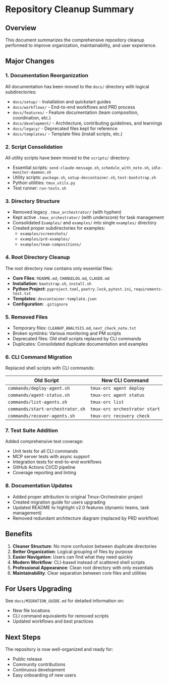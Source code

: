 # Repository Cleanup Summary

## Overview
This document summarizes the comprehensive repository cleanup performed to improve organization, maintainability, and user experience.

## Major Changes

### 1. Documentation Reorganization
All documentation has been moved to the `docs/` directory with logical subdirectories:

- `docs/setup/` - Installation and quickstart guides
- `docs/workflows/` - End-to-end workflows and PRD process
- `docs/features/` - Feature documentation (team composition, coordination, etc.)
- `docs/development/` - Architecture, contributing guidelines, and learnings
- `docs/legacy/` - Deprecated files kept for reference
- `docs/templates/` - Template files (install scripts, etc.)

### 2. Script Consolidation
All utility scripts have been moved to the `scripts/` directory:

- Essential scripts: `send-claude-message.sh`, `schedule_with_note.sh`, `idle-monitor-daemon.sh`
- Utility scripts: `package.sh`, `setup-devcontainer.sh`, `test-bootstrap.sh`
- Python utilities: `tmux_utils.py`
- Test runner: `run-tests.sh`

### 3. Directory Structure
- Removed legacy `.tmux_orchestrator/` (with hyphen)
- Kept active `.tmux_orchestrator/` (with underscore) for task management
- Consolidated `Examples/` and `examples/` into single `examples/` directory
- Created proper subdirectories for examples:
  - `examples/screenshots/`
  - `examples/prd-examples/`
  - `examples/team-compositions/`

### 4. Root Directory Cleanup
The root directory now contains only essential files:

- **Core Files**: `README.md`, `CHANGELOG.md`, `CLAUDE.md`
- **Installation**: `bootstrap.sh`, `install.sh`
- **Python Project**: `pyproject.toml`, `poetry.lock`, `pytest.ini`, `requirements-test.txt`
- **Templates**: `devcontainer-template.json`
- **Configuration**: `.gitignore`

### 5. Removed Files
- Temporary files: `CLEANUP_ANALYSIS.md`, `next_check_note.txt`
- Broken symlinks: Various monitoring and PM scripts
- Deprecated files: Old shell scripts replaced by CLI commands
- Duplicates: Consolidated duplicate documentation and examples

### 6. CLI Command Migration
Replaced shell scripts with CLI commands:

| Old Script | New CLI Command |
|------------|-----------------|
| `commands/deploy-agent.sh` | `tmux-orc agent deploy` |
| `commands/agent-status.sh` | `tmux-orc agent status` |
| `commands/list-agents.sh` | `tmux-orc list` |
| `commands/start-orchestrator.sh` | `tmux-orc orchestrator start` |
| `commands/recover-agents.sh` | `tmux-orc recovery check` |

### 7. Test Suite Addition
Added comprehensive test coverage:

- Unit tests for all CLI commands
- MCP server tests with async support
- Integration tests for end-to-end workflows
- GitHub Actions CI/CD pipeline
- Coverage reporting and linting

### 8. Documentation Updates
- Added proper attribution to original Tmux-Orchestrator project
- Created migration guide for users upgrading
- Updated README to highlight v2.0 features (dynamic teams, task management)
- Removed redundant architecture diagram (replaced by PRD workflow)

## Benefits

1. **Cleaner Structure**: No more confusion between duplicate directories
2. **Better Organization**: Logical grouping of files by purpose
3. **Easier Navigation**: Users can find what they need quickly
4. **Modern Workflow**: CLI-based instead of scattered shell scripts
5. **Professional Appearance**: Clean root directory with only essentials
6. **Maintainability**: Clear separation between core files and utilities

## For Users Upgrading

See `docs/MIGRATION_GUIDE.md` for detailed information on:
- New file locations
- CLI command equivalents for removed scripts
- Updated workflows and best practices

## Next Steps

The repository is now well-organized and ready for:
- Public release
- Community contributions
- Continuous development
- Easy onboarding of new users
